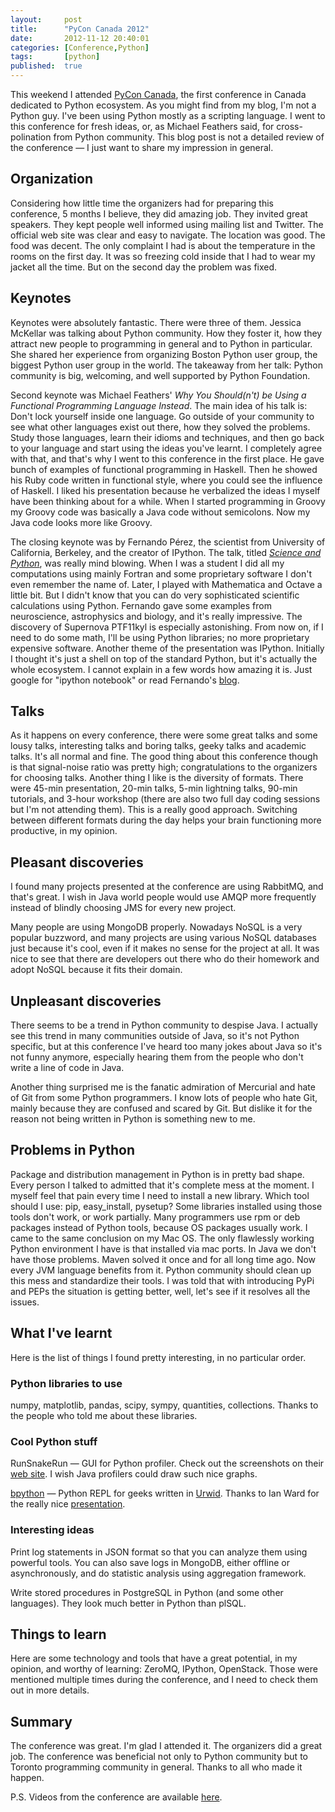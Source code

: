 ```yaml
---
layout:     post
title:      "PyCon Canada 2012"
date:       2012-11-12 20:40:01
categories: [Conference,Python]
tags:       [python]
published:  true
---
```


This weekend I attended [PyCon Canada](http://pycon.ca/), the first conference in Canada dedicated to Python ecosystem. As you might find from my blog, I'm not a Python guy. I've been using Python mostly as a scripting language. I went to this conference for fresh ideas, or, as Michael Feathers said, for cross-polination from Python community. This blog post is not a detailed review of the conference — I just want to share my impression in general.

## Organization

Considering how little time the organizers had for preparing this conference, 5 months I believe, they did amazing job. They invited great speakers. They kept people well informed using mailing list and Twitter. The official web site was clear and easy to navigate. The location was good. The food was decent. The only complaint I had is about the temperature in the rooms on the first day. It was so freezing cold inside that I had to wear my jacket all the time. But on the second day the problem was fixed.

## Keynotes

Keynotes were absolutely fantastic. There were three of them. Jessica McKellar was talking about Python community. How they foster it, how they attract new people to programming in general and to Python in particular. She shared her experience from organizing Boston Python user group, the biggest Python user group in the world. The takeaway from her talk: Python community is big, welcoming, and well supported by Python Foundation.

Second keynote was Michael Feathers' *Why You Should(n't) be Using a Functional Programming Language Instead*. The main idea of his talk is: Don't lock yourself inside one language. Go outside of your community to see what other languages exist out there, how they solved the problems. Study those languages, learn their idioms and techniques, and then go back to your language and start using the ideas you've learnt. I completely agree with that, and that's why I went to this conference in the first place. He gave bunch of examples of functional programming in Haskell. Then he showed his Ruby code written in functional style, where you could see the influence of Haskell. I liked his presentation because he verbalized the ideas I myself have been thinking about for a while. When I started programming in Groovy my Groovy code was basically a Java code without semicolons. Now my Java code looks more like Groovy.

The closing keynote was by Fernando Pérez, the scientist from University of California, Berkeley, and the creator of IPython. The talk, titled [*Science and Python*](https://speakerdeck.com/fperez/science-and-python-a-interactively-biased-retrospective-of-a-mostly-successful-decade),  was really mind blowing. When I was a student I did all my computations using mainly Fortran and some proprietary software I don't even remember the name of. Later, I played with Mathematica and Octave a little bit. But I didn't know that you can do very sophisticated scientific calculations using Python. Fernando gave some examples from neuroscience, astrophysics and biology, and it's really impressive. The discovery of Supernova PTF11kyl is especially astonishing. From now on, if I need to do some math, I'll be using Python libraries; no more proprietary expensive software. Another theme of the presentation was IPython. Initially I thought it's just a shell on top of the standard Python, but it's actually the whole ecosystem. I cannot explain in a few words how amazing it is. Just google for "ipython notebook" or read Fernando's [blog](http://blog.fperez.org/2012/09/blogging-with-ipython-notebook.html).

## Talks

As it happens on every conference, there were some great talks and some lousy talks, interesting talks and boring talks, geeky talks and academic talks. It's all normal and fine. The good thing about this conference though is that signal-noise ratio was pretty high; congratulations to the organizers for choosing talks. Another thing I like is the diversity of formats. There were 45-min presentation, 20-min talks, 5-min lightning talks, 90-min tutorials, and 3-hour workshop (there are also two full day coding sessions but I'm not attending them). This is a really good approach. Switching between different formats during the day helps your brain functioning more productive, in my opinion.

## Pleasant discoveries

I found many projects presented at the conference are using RabbitMQ, and that's great. I wish in Java world people would use AMQP more frequently instead of blindly choosing JMS for every new project.

Many people are using MongoDB properly. Nowadays NoSQL is a very popular buzzword, and many projects are using various NoSQL databases just because it's cool, even if it makes no sense for the project at all. It was nice to see that there are developers out there who do their homework and adopt NoSQL because it fits their domain.

## Unpleasant discoveries

There seems to be a trend in Python community to despise Java. I actually see this trend in many communities outside of Java, so it's not Python specific, but at this conference I've heard too many jokes about Java so it's not funny anymore, especially hearing them from the people who don't write a line of code in Java.

Another thing surprised me is the fanatic admiration of Mercurial and hate of Git from some Python programmers. I know lots of people who hate Git, mainly because they are confused and scared by Git. But dislike it for the reason not being written in Python is something new to me.

## Problems in Python

Package and distribution management in Python is in pretty bad shape. Every person I talked to admitted that it's complete mess at the moment. I myself feel that pain every time I need to install a new library. Which tool should I use: pip, easy_install, pysetup? Some libraries installed using those tools don't work, or work partially. Many programmers use rpm or deb packages instead of Python tools, because OS packages usually work. I came to the same conclusion on my Mac OS. The only flawlessly working Python environment I have is that installed via mac ports. In Java we don't have those problems. Maven solved it once and for all long time ago. Now every JVM language benefits from it. Python community should clean up this mess and standardize their tools. I was told that with introducing PyPi and PEPs the situation is getting better, well, let's see if it resolves all the issues.

## What I've learnt

Here is the list of things I found pretty interesting, in no particular order.

### Python libraries to use

numpy, matplotlib, pandas, scipy, sympy, quantities, collections. Thanks to the people who told me about these libraries.

### Cool Python stuff

RunSnakeRun &#8212; GUI for Python profiler. Check out the screenshots on their [web site](http://www.vrplumber.com/programming/runsnakerun/). I wish Java profilers could draw such nice graphs.

[bpython](http://bpython-interpreter.org/screenshots/) &#8212; Python REPL for geeks written in [Urwid](http://excess.org/urwid/examples.html). Thanks to Ian Ward for the really nice [presentation](http://pyvideo.org/video/1568/console-applications-with-urwid).

### Interesting ideas

Print log statements in JSON format so that you can analyze them using powerful tools. You can also save logs in MongoDB, either offline or asynchronously, and do statistic analysis using aggregation framework.

Write stored procedures in PostgreSQL in Python (and some other languages). They look much better in Python than plSQL.

## Things to learn<a name="learn">&nbsp;</a>

Here are some technology and tools that have a great potential, in my opinion, and worthy of learning: ZeroMQ, IPython, OpenStack. Those were mentioned multiple times during the conference, and I need to check them out in more details.

## Summary

The conference was great. I'm glad I attended it. The organizers did a great job. The conference was beneficial not only to Python community but to Toronto programming community in general. Thanks to all who made it happen.

P.S. Videos from the conference are available [here](http://pyvideo.org/category/25/pycon-ca-2012).
